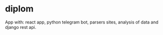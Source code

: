 # diplom
App with: react app, python telegram bot, parsers sites, analysis of data and django rest api.
